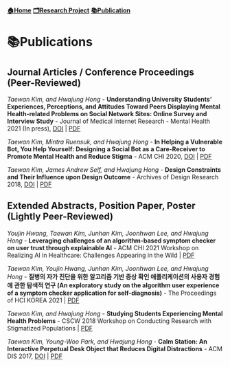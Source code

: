 **[🏠Home](./README.md)**   **[🗂Research Project](./Research.md)**   **[📚Publication](./Publication.md)**

# 📚Publications

## Journal Articles / Conference Proceedings (Peer-Reviewed)

*Taewan Kim, and Hwajung Hong* - **Understanding University Students’ Experiences, Perceptions, and Attitudes Toward Peers Displaying Mental Health-related Problems on Social Network Sites: Online Survey and Interview Study** - Journal of Medical Internet Research - Mental Health 2021 (In press), [DOI](http://dx.doi.org/10.2196/23465) | [PDF](http://dx.doi.org/10.2196/23465)

*Taewan Kim, Mintra Ruensuk, and Hwajung Hong* - **In Helping a Vulnerable Bot, You Help Yourself: Designing a Social Bot as a Care-Receiver to Promote Mental Health and Reduce Stigma** - ACM CHI 2020,  [DOI](https://dl.acm.org/doi/abs/10.1145/3313831.3376743) | [PDF](https://drive.google.com/file/d/1Mybrw_6DC98xS6KXUR0lcbENucuWuM3J/view)

*Taewan Kim, James Andrew Self, and Hwajung Hong* - **Design Constraints and Their Influence upon Design Outcome** - Archives of Design Research 2018, [DOI](https://doi.org/10.15187/adr.2018.11.31.4.23) | [PDF](https://drive.google.com/file/d/14Bx8AF0Dts-Qta02l5SBD2ZOmWnF3dpl/view)

## Extended Abstracts, Position Paper, Poster (Lightly Peer-Reviewed)

*Youjin Hwang, Taewan Kim, Junhan Kim, Joonhwan Lee, and Hwajung Hong* - **Leveraging challenges of an algorithm-based symptom checker on user trust through explainable AI** - ACM CHI 2021 Workshop on Realizing AI in Healthcare: Challenges Appearing in the Wild | [PDF](https://drive.google.com/file/d/1Y2KLQmBRPKBEos1QYcaneLPwmISeb5-N/view)

*Taewan Kim, Youjin Hwang, Junhan Kim, Joonhwan Lee, and Hwajung Hong* - **질병의 자가 진단을 위한 알고리즘 기반 증상 확인 애플리케이션의 사용자 경험에 관한 탐색적 연구 (An exploratory study on the algorithm user experience of a symptom checker application for self-diagnosis)** - The Proceedings of HCI KOREA 2021 | [PDF](https://drive.google.com/file/d/1gG2XxffOtBx6ohDSFps8g2CNjHoY655q/view)

*Taewan Kim, and Hwajung Hong* - **Studying Students Experiencing Mental Health Problems** - CSCW 2018 Workshop on Conducting Research with Stigmatized Populations | [PDF](https://drive.google.com/file/d/1CHSTtNAiKYv0aA1ikpc4owbm_e_h2TzS/view)

*Taewan Kim, Young-Woo Park, and Hwajung Hong* - **Calm Station: An Interactive Perpetual Desk Object that Reduces Digital Distractions** - ACM DIS 2017, [DOI](https://doi.org/10.1145/3064857.3079183) | [PDF](https://drive.google.com/file/d/1M6rPOFV3lEyjL5JPzq8seV9uUsFbycRH/view)

